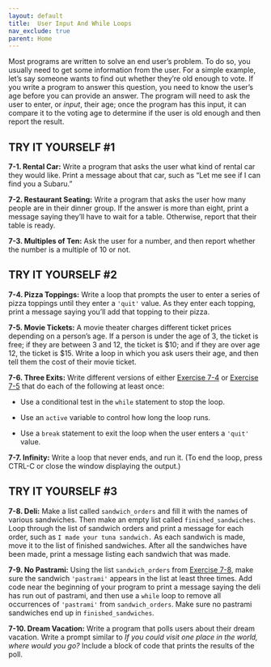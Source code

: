 ```yaml
---
layout: default
title:  User Input And While Loops
nav_exclude: true
parent: Home
---
```


Most programs are written to solve an end user’s problem. To do so, you
usually need to get some information from the user. For a simple
example, let’s say someone wants to find out whether they’re old enough
to vote. If you write a program to answer this question, you need to
know the user’s age before you can provide an answer. The program will
need to ask the user to enter, or *input*, their age; once the program
has this input, it can compare it to the voting age to determine if the
user is old enough and then report the result.

## TRY IT YOURSELF #1

<span id="ch7exe1"></span>**7-1. Rental Car:** Write a program that asks
the user what kind of rental car they would like. Print a message about
that car, such as &ldquo;Let me see if I can find you a Subaru.&rdquo;

<span id="ch7exe2"></span>**7-2. Restaurant Seating:** Write a program
that asks the user how many people are in their dinner group. If the
answer is more than eight, print a message saying they&rsquo;ll have to wait
for a table. Otherwise, report that their table is ready.

<span id="ch7exe3"></span>**7-3. Multiples of Ten:** Ask the user for a
number, and then report whether the number is a multiple of 10 or not.

## TRY IT YOURSELF #2

<span id="ch7exe4"></span>**7-4. Pizza Toppings:** Write a loop that
prompts the user to enter a series of pizza toppings until they enter a
`'quit'` value. As they enter each topping, print a message saying
you&rsquo;ll add that topping to their pizza.

<span id="ch7exe5"></span>**7-5. Movie Tickets:** A movie theater
charges different ticket prices depending on a person&rsquo;s age. If a person
is under the age of 3, the ticket is free; if they are between 3 and 12,
the ticket is \$10; and if they are over age 12, the ticket is \$15.
Write a loop in which you ask users their age, and then tell them the
cost of their movie ticket.

<span id="page_128"></span><span id="ch7exe6"></span>**7-6. Three
Exits:** Write different versions of either [Exercise
7-4](../../chapter_07/tiy.md#ch7exe4) or [Exercise 7-5](../../chapter_07/tiy.md) that do
each of the following at least once:

- Use a conditional test in the `while` statement to stop the loop.

- Use an `active` variable to control how long the loop runs.

- Use a `break` statement to exit the loop when the user enters a
`'quit'` value.

<span id="ch7exe7"></span>**7-7. Infinity:** Write a loop that never
ends, and run it. (To end the loop, press <span
class="small">CTRL</span>-C or close the window displaying the output.)

## TRY IT YOURSELF #3

<span id="ch7exe8"></span>**7-8. Deli:** Make a list called
`sandwich_orders` and fill it with the names of various sandwiches. Then
make an empty list called `finished_sandwiches`. Loop through the list
of sandwich orders and print a message for each order, such as
`I made your tuna sandwich.` As each sandwich is made, move it to the
list of finished sandwiches. After all the sandwiches have been made,
print a message listing each sandwich that was made.

<span id="ch7exe9"></span>**7-9. No Pastrami:** Using the list
`sandwich_orders` from [Exercise 7-8](../../chapter_07/tiy.md), make sure the
sandwich `'pastrami'` appears in the list at least three times. Add code
near the beginning of your program to print a message saying the deli
has run out of pastrami, and then use a `while` loop to remove all
occurrences of `'pastrami'` from `sandwich_orders`. Make sure no
pastrami sandwiches end up in `finished_sandwiches`.

<span id="ch7exe10"></span>**7-10. Dream Vacation:** Write a program
that polls users about their dream vacation. Write a prompt similar to
*If you could visit one place in the world, where would you go?* Include
a block of code that prints the results of the poll.

